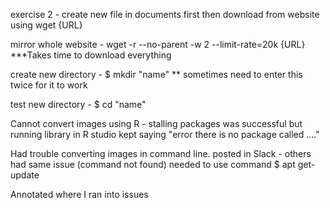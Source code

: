 exercise 2 - create new file in documents first then download from website using wget {URL}

mirror whole website - wget -r --no-parent -w 2 --limit-rate=20k {URL}     ***Takes time to download everything

create new directory - $ mkdir "name"    ** sometimes need to enter this twice for it to work

test new directory - $ cd "name"

Cannot convert images using R - stalling packages was successful but running library in R studio kept saying "error there is no package called ...."

Had trouble converting images in command line. posted in Slack - others had same issue (command not found) needed to use command $ apt get-update 

Annotated where I ran into issues 
